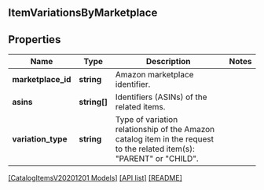 ## ItemVariationsByMarketplace

## Properties

Name | Type | Description | Notes
------------ | ------------- | ------------- | -------------
**marketplace_id** | **string** | Amazon marketplace identifier. |
**asins** | **string[]** | Identifiers (ASINs) of the related items. |
**variation_type** | **string** | Type of variation relationship of the Amazon catalog item in the request to the related item(s): \"PARENT\" or \"CHILD\". |

[[CatalogItemsV20201201 Models]](../) [[API list]](../../Api) [[README]](../../../README.md)

